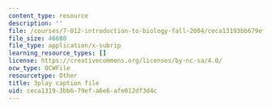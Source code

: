 ```yaml
---
content_type: resource
description: ''
file: /courses/7-012-introduction-to-biology-fall-2004/ceca13193bb679efa6e6afe012df3d4c_rWG1hLvoP-U.srt
file_size: 46680
file_type: application/x-subrip
learning_resource_types: []
license: https://creativecommons.org/licenses/by-nc-sa/4.0/
ocw_type: OCWFile
resourcetype: Other
title: 3play caption file
uid: ceca1319-3bb6-79ef-a6e6-afe012df3d4c
---
```

